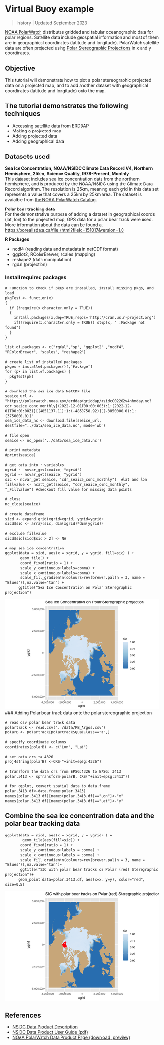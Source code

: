# Virtual Buoy example

> history | Updated September 2023 <br/>

<a href="https://polarwatch.noaa.gov/" target="_blank">NOAA
PolarWatch</a> distributes gridded and tabular oceanographic data for
polar regions. Satellite data include geospatial information and most of
them are in geographical coordinates (latitude and longitude).
PolarWatch satellite data are often projected using
<a href="https://nsidc.org/data/user-resources/help-center/guide-nsidcs-polar-stereographic-projection" target="_blank">Polar
Stereographic Projections</a> in x and y coordinates.

## Objective

This tutorial will demonstrate how to plot a polar stereographic
projected data on a projected map, and to add another dataset with
geographical coordinates (latitude and longitude) onto the map.

## The tutorial demonstrates the following techniques

-   Accessing satellite data from ERDDAP
-   Making a projected map
-   Adding projected data
-   Adding geographical data

## Datasets used

**Sea Ice Concentration, NOAA/NSIDC Climate Data Record V4, Northern
Hemisphere, 25km, Science Quality, 1978-Present, Monthly**  
This dataset includes sea ice concentration data from the northern
hemisphere, and is produced by the NOAA/NSIDC using the Climate Data
Record algorithm. The resolution is 25km, meaning each grid in this data
set represents a value that covers a 25km by 25km area. The dataset is
avaialble from
<a href="https://polarwatch.noaa.gov/catalog/ice-sq-nh-nsidc-cdr-v4/preview/?dataset=daily&var=cdr_seaice_conc&time_min=2022-12-31T00:00:00Z&time_max=2022-12-31T00:00:00Z&proj=epsg3413&colorBar=KT_ice|||0|1|">the
NOAA PolarWatch Catalog</a>.

**Polar bear tracking data** <br/> For the demonstrative purpose of
adding a dataset in geographical coords (lat, lon) to the projected map,
GPS data for a polar bear track were used. More information about the
data can be found at
<https://borealisdata.ca/file.xhtml?fileId=151017&version=1.0>

**R Packages**

-   ncdf4 (reading data and metadata in netCDF format)
-   ggplot2, RColorBrewer, scales (mapping)
-   reshape2 (data manipulation)
-   rgdal (projection)

### Install required packages

    # Function to check if pkgs are installed, install missing pkgs, and load
    pkgTest <- function(x)
    {
      if (!require(x,character.only = TRUE))
      {
        install.packages(x,dep=TRUE,repos='http://cran.us.r-project.org')
        if(!require(x,character.only = TRUE)) stop(x, " :Package not found")
      }
    }

    list.of.packages <- c("rgdal","sp", "ggplot2" ,"ncdf4",  "RColorBrewer", "scales", "reshape2")

    # create list of installed packages
    pkges = installed.packages()[,"Package"]
    for (pk in list.of.packages) {
      pkgTest(pk)
    }

    # download the sea ice data NetCDF file
    seaice_url <- "https://polarwatch.noaa.gov/erddap/griddap/nsidcG02202v4nhmday.nc?cdr_seaice_conc_monthly[(2022-12-01T00:00:00Z):1:(2022-12-01T00:00:00Z)][(4851137.11):1:(-4850758.92)][(-3850000.0):1:(3750000.0)]"
    sea_ice_data_nc <- download.file(seaice_url, destfile="../data/sea_ice_data.nc", mode='wb')

    # file open
    seaice <- nc_open('../data/sea_ice_data.nc')

    # print metadata
    #print(seaice)

    # get data into r variables 
    xgrid <- ncvar_get(seaice, "xgrid")
    ygrid <- ncvar_get(seaice, "ygrid")
    sic <- ncvar_get(seaice, "cdr_seaice_conc_monthly")  #lat and lon
    fillvalue <- ncatt_get(seaice, "cdr_seaice_conc_monthly", "_FillValue") #checkout fill value for missing data points

    # close 
    nc_close(seaice)

    # create dataframe
    sicd <- expand.grid(xgrid=xgrid, ygrid=ygrid)
    sicd$sic <- array(sic, dim(xgrid)*dim(ygrid))

    # exclude fillvalue
    sicd$sic[sicd$sic > 2] <- NA 

    # map sea ice concentration
    ggplot(data = sicd, aes(x = xgrid, y = ygrid, fill=sic) ) + 
           geom_tile() + 
           coord_fixed(ratio = 1) + 
           scale_y_continuous(labels=comma) + 
           scale_x_continuous(labels=comma) +
           scale_fill_gradientn(colours=rev(brewer.pal(n = 3, name = "Blues")),na.value="tan") +
          ggtitle("Sea Ice Concentration on Polar Steregraphic projection")

![](images/mapping_seaice-1.png) \### Adding Polar bear track data onto
the polar stereographic projection

    # read csv polar bear track data 
    polartrack <- read.csv("../data/PB_Argos.csv")
    polarB <- polartrack[polartrack$QualClass=="B",]

    # specify coordinate columns
    coordinates(polarB) <- c("Lon", "Lat")

    # set data crs to 4326
    proj4string(polarB) <-CRS("+init=epsg:4326")

    # transform the data crs from EPSG:4326 to EPSG: 3413
    polar.3413 <- spTransform(polarB, CRS("+init=epsg:3413"))

    # for ggplot, convert spatial data to data.frame
    polar.3413.df<-data.frame(polar.3413)
    names(polar.3413.df)[names(polar.3413.df)=="Lon"]<-"x"
    names(polar.3413.df)[names(polar.3413.df)=="Lat"]<-"y"

## Combine the sea ice concentration data and the polar bear tracking data

    ggplot(data = sicd, aes(x = xgrid, y = ygrid) ) + 
            geom_tile(aes(fill=sic)) + 
           coord_fixed(ratio = 1) + 
           scale_y_continuous(labels = comma) + 
           scale_x_continuous(labels = comma) +
           scale_fill_gradientn(colours=rev(brewer.pal(n = 3, name = "Blues")),na.value="tan")+
           ggtitle("SIC with polar bear tracks on Polar (red) Steregraphic projection")+
          geom_point(data=polar.3413.df, aes(x=x, y=y), color="red", size=0.5)

![](images/unnamed-chunk-4-1.png)

## References

-   <a href="https://nsidc.org/data/g02202/versions/4" target="_blank">NSIDC
    Data Product Description</a>
-   <a href="https://nsidc.org/sites/default/files/g02202-v004-userguide_1_1.pdf" target="_blank">NSIDC
    Data Product User Guide (pdf)</a>
-   <a href="https://polarwatch.noaa.gov/catalog/ice-sq-nh-nsidc-cdr-v4/preview/?dataset=daily&var=cdr_seaice_conc&time_min=2022-05-31T00:00:00Z&time_max=2022-05-31T00:00:00Z&proj=epsg3413&colorBar=KT_ice|||0|1|" target="_blank">NOAA
    PolarWatch Data Product Page (download, preview)</a>
